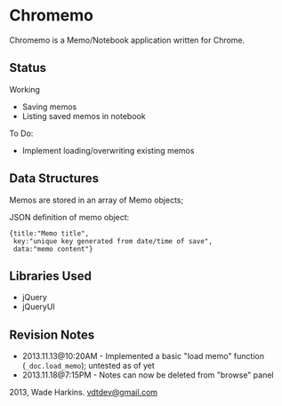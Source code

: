 Chromemo
=========

Chromemo is a Memo/Notebook application written for Chrome.

Status
------
Working
 + Saving memos
 + Listing saved memos in notebook
 
To Do:
 + Implement loading/overwriting existing memos

Data Structures
---------------

Memos are stored in an array of Memo objects;

JSON definition of memo object:
```
{title:"Memo title",
 key:"unique key generated from date/time of save",
 data:"memo content"}
 ```



Libraries Used
--------------
* jQuery
* jQueryUI


Revision Notes
--------------
  + 2013.11.13@10:20AM - Implemented a basic "load memo" function (`_doc.load_memo`); untested as of yet
  + 2013.11.18@7:15PM - Notes can now be deleted from "browse" panel
 
2013, Wade Harkins. <vdtdev@gmail.com> 

